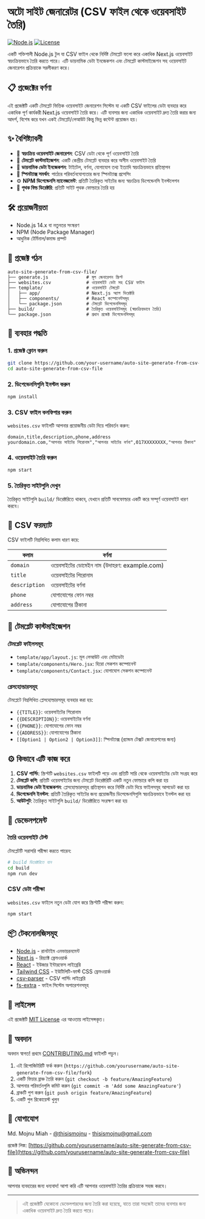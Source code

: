 # অটো সাইট জেনারেটর (CSV ফাইল থেকে ওয়েবসাইট তৈরি)

[![Node.js](https://img.shields.io/badge/Node.js-14.x%2B-green)](https://nodejs.org/)
[![License](https://img.shields.io/badge/license-MIT-blue.svg)](LICENSE)

একটি শক্তিশালী Node.js টুল যা CSV ফাইল থেকে নির্দিষ্ট টেমপ্লেট ফলো করে একাধিক Next.js ওয়েবসাইট স্বয়ংক্রিয়ভাবে তৈরি করতে পারে। এটি ডায়নামিক ডেটা ইনজেকশন এবং টেমপ্লেট কাস্টমাইজেশন সহ ওয়েবসাইট জেনারেশন প্রক্রিয়াকে সরলীকরণ করে।

## 📋 প্রজেক্টের বর্ণণা

এই প্রজেক্টটি একটি টেমপ্লেট ভিত্তিক ওয়েবসাইট জেনারেশন সিস্টেম যা একটি CSV ফাইলের ডেটা ব্যবহার করে একাধিক পূর্ণ কার্যকরী Next.js ওয়েবসাইট তৈরি করে। এটি ব্যবসার জন্য একাধিক ওয়েবসাইট দ্রুত তৈরি করার জন্য আদর্শ, বিশেষ করে যখন একই টেমপ্লেট/লেআউট কিন্তু ভিন্ন কন্টেন্ট প্রয়োজন হয়।

## ✨ বৈশিষ্ট্যাবলী

- 🚀 **স্বয়ংক্রিয় ওয়েবসাইট জেনারেশন**: CSV ডেটা থেকে পূর্ণ ওয়েবসাইট তৈরি
- 📄 **টেমপ্লেট কাস্টমাইজেশন**: একটি কেন্দ্রীয় টেমপ্লেট ব্যবহার করে অসীম ওয়েবসাইট তৈরি
- 🔄 **ডায়নামিক ডেটা ইনজেকশন**: টাইটেল, বর্ণনা, যোগাযোগ তথ্য ইত্যাদি স্বয়ংক্রিয়ভাবে প্রতিস্থাপন
- 🎲 **স্পিনট্যাক্স সমর্থন**: পাঠ্যের পরিবর্তনযোগ্যতার জন্য স্পিনট্যাক্স প্রসেসিং
- ⚙️ **NPM ডিপেন্ডেনসি ম্যানেজমেন্ট**: প্রতিটি তৈরিকৃত সাইটের জন্য স্বয়ংক্রিয় ডিপেন্ডেনসি ইনস্টলেশন
- 📁 **পৃথক বিল্ড ডিরেক্টরি**: প্রতিটি সাইট পৃথক ফোল্ডারে তৈরি হয়

## 🛠️ প্রয়োজনীয়তা

- Node.js 14.x বা নতুনতর সংস্করণ
- NPM (Node Package Manager)
- আধুনিক টের্মিনাল/কমান্ড প্রম্পট

## 📁 প্রজেক্ট গঠন

```
auto-site-generate-from-csv-file/
├── generate.js              # মূল জেনারেশন স্ক্রিপ্ট
├── websites.csv             # ওয়েবসাইট ডেটা সহ CSV ফাইল
├── template/                # ওয়েবসাইট টেমপ্লেট
│   ├── app/                 # Next.js অ্যাপ ডিরেক্টরি
│   ├── components/          # React কম্পোনেন্টসমূহ
│   └── package.json         # টেমপ্লেট ডিপেন্ডেনসিসমূহ
├── build/                   # তৈরিকৃত ওয়েবসাইটসমূহ (স্বয়ংক্রিয়ভাবে তৈরি)
└── package.json             # প্রধান প্রজেক্ট ডিপেন্ডেনসিসমূহ
```

## 🚀 ব্যবহার পদ্ধতি

### 1. প্রজেক্ট ক্লোন করুন

```bash
git clone https://github.com/your-username/auto-site-generate-from-csv-file.git
cd auto-site-generate-from-csv-file
```

### 2. ডিপেন্ডেনসিগুলি ইনস্টল করুন

```bash
npm install
```

### 3. CSV ফাইল কনফিগার করুন

`websites.csv` ফাইলটি আপনার প্রয়োজনীয় ডেটা দিয়ে পরিবর্তন করুন:

```csv
domain,title,description,phone,address
yourdomain.com,"আপনার সাইটের শিরোনাম","আপনার সাইটের বর্ণনা",017XXXXXXXX,"আপনার ঠিকানা"
```

### 4. ওয়েবসাইট তৈরি করুন

```bash
npm start
```

### 5. তৈরিকৃত সাইটগুলি দেখুন

তৈরিকৃত সাইটগুলি `build/` ডিরেক্টরিতে থাকবে, যেখানে প্রতিটি সাবফোল্ডার একটি করে সম্পূর্ণ ওয়েবসাইট ধারণ করবে।

## 📝 CSV ফরম্যাট

CSV ফাইলটি নিম্নলিখিত কলাম ধারণ করে:

| কলাম          | বর্ণনা                                       |
| ------------- | -------------------------------------------- |
| `domain`      | ওয়েবসাইটের ডোমেইন নাম (উদাহরণ: example.com) |
| `title`       | ওয়েবসাইটের শিরোনাম                          |
| `description` | ওয়েবসাইটের বর্ণনা                           |
| `phone`       | যোগাযোগের ফোন নম্বর                          |
| `address`     | যোগাযোগের ঠিকানা                             |

## 🎨 টেমপ্লেট কাস্টমাইজেশন

### টেমপ্লেট ফাইলসমূহ

- `template/app/layout.js`: মূল লেআউট এবং মেটাডেটা
- `template/components/Hero.jsx`: হিরো সেকশন কম্পোনেন্ট
- `template/components/Contact.jsx`: যোগাযোগ সেকশন কম্পোনেন্ট

### প্লেসহোল্ডারসমূহ

টেমপ্লেটে নিম্নলিখিত প্লেসহোল্ডারসমূহ ব্যবহার করা হয়:

- `{{TITLE}}`: ওয়েবসাইটের শিরোনাম
- `{{DESCRIPTION}}`: ওয়েবসাইটের বর্ণনা
- `{{PHONE}}`: যোগাযোগের ফোন নম্বর
- `{{ADDRESS}}`: যোগাযোগের ঠিকানা
- `[[Option1 | Option2 | Option3]]`: স্পিনট্যাক্স (র‍্যান্ডম টেক্সট জেনারেশনের জন্য)

## ⚙️ কিভাবে এটি কাজ করে

1. **CSV পার্সিং**: স্ক্রিপ্টটি `websites.csv` ফাইলটি পড়ে এবং প্রতিটি সারি থেকে ওয়েবসাইটের ডেটা সংগ্রহ করে
2. **টেমপ্লেট কপি**: প্রতিটি ওয়েবসাইটের জন্য টেমপ্লেট ডিরেক্টরিটি একটি নতুন ফোল্ডারে কপি করা হয়
3. **ডায়নামিক ডেটা ইনজেকশন**: প্লেসহোল্ডারসমূহ প্রতিস্থাপন করে নির্দিষ্ট ডেটা দিয়ে ফাইলসমূহ আপডেট করা হয়
4. **ডিপেন্ডেনসি ইনস্টল**: প্রতিটি তৈরিকৃত সাইটের জন্য প্রয়োজনীয় ডিপেন্ডেনসিগুলি স্বয়ংক্রিয়ভাবে ইনস্টল করা হয়
5. **আউটপুট**: তৈরিকৃত সাইটগুলি `build/` ডিরেক্টরিতে সংরক্ষণ করা হয়

## 🧪 ডেভেলপমেন্ট

### তৈরি ওয়েবসাইট টেস্ট

টেমপ্লেটটি সরাসরি পরীক্ষা করতে পারেন:

```bash
# build ডিরেক্টরিতে যান
cd build
npm run dev
```

### CSV ডেটা পরীক্ষা

`websites.csv` ফাইলে নতুন ডেটা যোগ করে স্ক্রিপ্টটি পরীক্ষা করুন:

```bash
npm start
```

## 📦 টেকনোলজিসমূহ

- [Node.js](https://nodejs.org/) - রানটাইম এনভায়রনমেন্ট
- [Next.js](https://nextjs.org/) - রিয়্যাক্ট ফ্রেমওয়ার্ক
- [React](https://reactjs.org/) - ইউজার ইন্টারফেস লাইব্রেরি
- [Tailwind CSS](https://tailwindcss.com/) - ইউটিলিটি-ফার্স্ট CSS ফ্রেমওয়ার্ক
- [csv-parser](https://www.npmjs.com/package/csv-parser) - CSV পার্সিং লাইব্রেরি
- [fs-extra](https://www.npmjs.com/package/fs-extra) - ফাইল সিস্টেম অপারেশনসমূহ

## 📄 লাইসেন্স

এই প্রজেক্টটি [MIT License](LICENSE) এর আওতায় লাইসেন্সকৃত।

## 👥 অবদান

অবদান স্বাগত! প্রথমে [CONTRIBUTING.md](CONTRIBUTING.md) ফাইলটি পড়ুন।

1. এই রিপোজিটরিটি ফর্ক করুন (`https://github.com/yourusername/auto-site-generate-from-csv-file/fork`)
2. একটি ফিচার ব্রাঞ্চ তৈরি করুন (`git checkout -b feature/AmazingFeature`)
3. আপনার পরিবর্তনগুলি কমিট করুন (`git commit -m 'Add some AmazingFeature'`)
4. ব্রাঞ্চটি পুশ করুন (`git push origin feature/AmazingFeature`)
5. একটি পুল রিকোয়েস্ট খুলুন

## 📧 যোগাযোগ

Md. Mojnu Miah - [@thisismojnu](https://twitter.com/thisismojnu) - thisismojnu@gmail.com

প্রজেক্ট লিঙ্ক: [https://github.com/yourusername/auto-site-generate-from-csv-file](https://github.com/yourusername/auto-site-generate-from-csv-file)

## 🙏 অভিনন্দন

আপনার ব্যবহারের জন্য ধন্যবাদ! আশা করি এটি আপনার ওয়েবসাইট তৈরির প্রক্রিয়াকে সহজ করবে।

---

> এই প্রজেক্টটি যেকোনো ডেভেলপারদের জন্য তৈরি করা হয়েছে, যাতে তারা সহজেই তাদের ব্যবসার জন্য একাধিক ওয়েবসাইট দ্রুত তৈরি করতে পারে।
